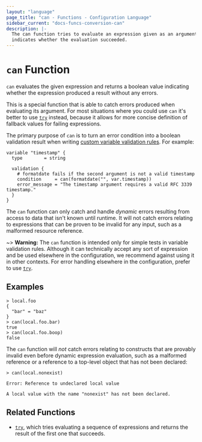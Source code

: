```yaml
---
layout: "language"
page_title: "can - Functions - Configuration Language"
sidebar_current: "docs-funcs-conversion-can"
description: |-
  The can function tries to evaluate an expression given as an argument and
  indicates whether the evaluation succeeded.
---
```


# `can` Function

`can` evaluates the given expression and returns a boolean value indicating
whether the expression produced a result without any errors.

This is a special function that is able to catch errors produced when evaluating
its argument. For most situations where you could use `can` it's better to use
[`try`](./try.html) instead, because it allows for more concise definition of
fallback values for failing expressions.

The primary purpose of `can` is to turn an error condition into a boolean
validation result when writing
[custom variable validation rules](../variables.html#custom-validation-rules).
For example:

```
variable "timestamp" {
  type        = string

  validation {
    # formatdate fails if the second argument is not a valid timestamp
    condition     = can(formatdate("", var.timestamp))
    error_message = "The timestamp argument requires a valid RFC 3339 timestamp."
  }
}
```

The `can` function can only catch and handle _dynamic_ errors resulting from
access to data that isn't known until runtime. It will not catch errors
relating to expressions that can be proven to be invalid for any input, such
as a malformed resource reference.

~> **Warning:** The `can` function is intended only for simple tests in
variable validation rules. Although it can technically accept any sort of
expression and be used elsewhere in the configuration, we recommend against
using it in other contexts. For error handling elsewhere in the configuration,
prefer to use [`try`](./try.html).

## Examples

```
> local.foo
{
  "bar" = "baz"
}
> can(local.foo.bar)
true
> can(local.foo.boop)
false
```

The `can` function will _not_ catch errors relating to constructs that are
provably invalid even before dynamic expression evaluation, such as a malformed
reference or a reference to a top-level object that has not been declared:

```
> can(local.nonexist)

Error: Reference to undeclared local value

A local value with the name "nonexist" has not been declared.
```

## Related Functions

* [`try`](./try.html), which tries evaluating a sequence of expressions and
  returns the result of the first one that succeeds.
